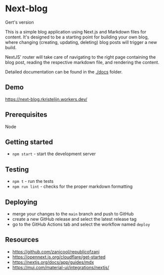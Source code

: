 # Next-blog

Gert's version

This is a simple blog application using Next.js and Markdown files for content. It's designed to be a starting point for building your own blog, where changing (creating, updating, deleting) blog posts will trigger a new build. 

NextJS' router will take care of navigating to the right page containing the blog post, reading the respective markdown file, and rendering the content. 

Detailed documentation can be found in the [./docs](docs) folder.

## Demo

https://next-blog.rkristelijn.workers.dev/

## Prerequisites

Node

## Getting started

- `npm start` - start the development server

## Testing

- `npm t` - run the tests
- `npm run lint` - checks for the proper markdown formatting

## Deploying

- merge your changes to the `main` branch and push to GitHub
- create a new GitHub release and select the latest release tag
- go to the GitHub Actions tab and select the workflow named `deploy`

## Resources

- https://github.com/zanicool/republicofzani
- https://opennext.js.org/cloudflare/get-started
- https://nextjs.org/docs/app/guides/mdx
- https://mui.com/material-ui/integrations/nextjs/
